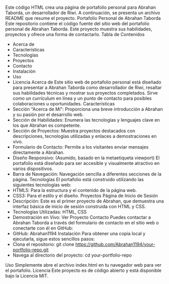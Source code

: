 Este código HTML crea una página de portafolio personal para Abrahan Taborda, un desarrollador de Riwi. A continuación, se presenta un archivo README que resume el proyecto.
Portafolio Personal de Abrahan Taborda
Este repositorio contiene el código fuente del sitio web del portafolio personal de Abrahan Taborda. Este proyecto muestra sus habilidades, proyectos y ofrece una forma de contactarlo.
Tabla de Contenidos
 * Acerca de
 * Características
 * Tecnologías
 * Proyectos
 * Contacto
 * Instalación
 * Uso
 * Licencia
Acerca de
Este sitio web de portafolio personal está diseñado para presentar a Abrahan Taborda como desarrollador de Riwi, resaltar sus habilidades técnicas y mostrar sus proyectos completados. Sirve como un currículum en línea y un punto de contacto para posibles colaboraciones u oportunidades.
Características
 * Sección "Acerca de Mí": Proporciona una breve introducción a Abrahan y su pasión por el desarrollo web.
 * Sección de Habilidades: Enumera las tecnologías y lenguajes clave en los que Abrahan es competente.
 * Sección de Proyectos: Muestra proyectos destacados con descripciones, tecnologías utilizadas y enlaces a demostraciones en vivo.
 * Formulario de Contacto: Permite a los visitantes enviar mensajes directamente a Abrahan.
 * Diseño Responsivo: (Asumido, basado en la metaetiqueta viewport) El portafolio está diseñado para ser accesible y visualmente atractivo en varios dispositivos.
 * Barra de Navegación: Navegación sencilla a diferentes secciones de la página.
Tecnologías
El portafolio está construido utilizando las siguientes tecnologías web:
 * HTML5: Para la estructura y el contenido de la página web.
 * CSS3: Para el estilo y el diseño.
Proyectos
Página de Inicio de Sesión
 * Descripción: Este es el primer proyecto de Abrahan, que demuestra una interfaz básica de inicio de sesión construida con HTML y CSS.
 * Tecnologías Utilizadas: HTML, CSS
 * Demostración en Vivo: Ver Proyecto
Contacto
Puedes contactar a Abrahan Taborda a través del formulario de contacto en el sitio web o conectarte con él en GitHub:
 * GitHub: Abrahan1194
Instalación
Para obtener una copia local y ejecutarla, sigue estos sencillos pasos:
 * Clona el repositorio:
   git clone https://github.com/Abrahan1194/your-portfolio-repo.git
 * Navega al directorio del proyecto:
   cd your-portfolio-repo

Uso
Simplemente abre el archivo index.html en tu navegador web para ver el portafolio.
Licencia
Este proyecto es de código abierto y está disponible bajo la Licencia MIT.
